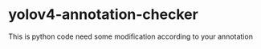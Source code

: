 # yolov4-annotation-checker
This is python code need some modification according to your annotation
